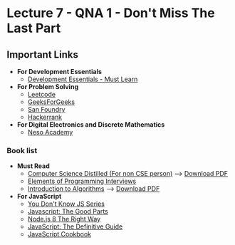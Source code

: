 # Lecture 7 - QNA 1 - Don't Miss The Last Part

## Important Links

- **For Development Essentials**
  - [Development Essentials - Must Learn](https://youtube.com/playlist?list=PL_XxuZqN0xVAebtxbmfZUaq69AS3ST4RZ)
- **For Problem Solving**
  - [Leetcode](https://leetcode.com/)
  - [GeeksForGeeks](https://www.geeksforgeeks.org/)
  - [San Foundry](https://www.sanfoundry.com/)
  - [Hackerrank](https://www.hackerrank.com/)
- **For Digital Electronics and Discrete Mathematics**
  - [Neso Academy](https://www.youtube.com/c/nesoacademy)

### Book list

- **Must Read**
  - [Computer Science Distilled (For non CSE person)](./images/computer-science-distilled.jpg) --> [Download PDF](https://code.energy/wp-content/uploads/computer-science-distilled-sample.pdf)
  - [Elements of Programming Interviews](./images/elements-of-programming-interviews.jpg)
  - [Introduction to Algorithms](./images/introduction-to-algorithms.jpg) --> [Download PDF](https://pd.daffodilvarsity.edu.bd/course/material/book-430/pdf_content)
- **For JavaScript**
  - [You Don't Know JS Series](./images/you-dont-know-js.jpg)
  - [Javascript: The Good Parts](./images/js-the-good-parts.jpg)
  - [Node.js 8 The Right Way](./images/nodejs-8-the-right-way.jpg)
  - [JavaScript: The Definitive Guide](./images/js-the-definitive-guide.jpg)
  - [JavaScript Cookbook](./images/js-cookbook.jpg)
